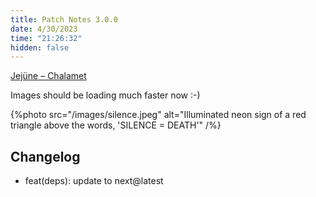 ```yaml
---
title: Patch Notes 3.0.0
date: 4/30/2023
time: "21:26:32"
hidden: false
---
```


[Jejüne – Chalamet](https://open.spotify.com/track/1hjadWIEwSdfupOxsRuXKF?si=4d1d3e62c51e4086)

Images should be loading much faster now :-)

{%photo src="/images/silence.jpeg" alt="Illuminated neon sign of a red triangle above the words, 'SILENCE = DEATH'" /%}

## Changelog

- feat(deps): update to next@latest
